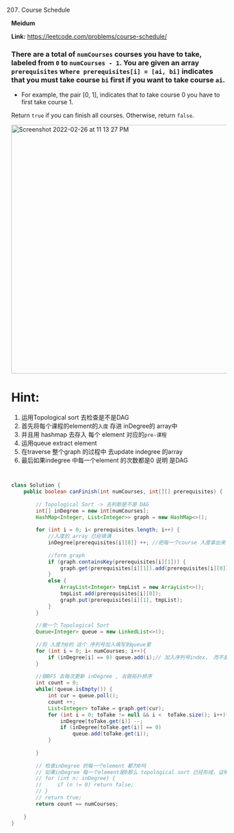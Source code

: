 207. Course Schedule

**Meidum**

**Link:** https://leetcode.com/problems/course-schedule/

### There are a total of `numCourses` courses you have to take, labeled from `0` to `numCourses - 1`. You are given an array `prerequisites` w`here prerequisites[i] = [ai, bi]` indicates that you must take course `bi` first if you want to take course `ai`.

* For example, the pair [0, 1], indicates that to take course 0 you have to first take course 1.
  
Return `true` if you can finish all courses. Otherwise, return `false`.

<img width="580" alt="Screenshot 2022-02-26 at 11 13 27 PM" src="https://user-images.githubusercontent.com/37359804/155848306-fb7c829e-d1f7-4f40-a25b-32bb695cdd88.png">


# Hint:

1. 运用Topological sort 去检查是不是DAG
2. 首先将每个课程的element的`入度` 存进 inDegree的 array中
3. 并且用 hashmap 去存入 每个 element 对应的`pre-课程`
4. 运用queue extract element
5. 在traverse 整个graph 的过程中 去update indegree 的array
6. 最后如果indegree 中每一个element 的次数都是0 说明 是DAG


```java


class Solution {
    public boolean canFinish(int numCourses, int[][] prerequisites) {
        
        // Topological Sort -> 去判断是不是 DAG
        int[] inDegree = new int[numCourses];
        HashMap<Integer, List<Integer>> graph = new HashMap<>();
        
        for (int i = 0; i< prerequisites.length; i++) {
            //入度的 array 已经填满
            inDegree[prerequisites[i][0]] ++; //把每一个course 入度拿出来
            
            //form graph
            if (graph.containsKey(prerequisites[i][1])) {
                graph.get(prerequisites[i][1]).add(prerequisites[i][0]);
            }
            else {
                ArrayList<Integer> tmpList = new ArrayList<>();
                tmpList.add(prerequisites[i][0]);
                graph.put(prerequisites[i][1], tmpList);
            }   
        }
       
        //做一个 Topological Sort
        Queue<Integer> queue = new LinkedList<>();
        
        //将 入度为0的 这个 序列号加入填写到queue里
        for (int i = 0; i< numCourses; i++){
            if (inDegree[i] == 0) queue.add(i);// 加入序列号index， 而不是indegree 里面的element
        }
        
        //做BFS 去每次更新 inDegree , 去做拓扑排序
        int count = 0;
        while(!queue.isEmpty()) {
            int cur = queue.poll();
            count ++;   
            List<Integer> toTake = graph.get(cur);
            for (int i = 0; toTake != null && i <  toTake.size(); i++){
                inDegree[toTake.get(i)] --;
                if (inDegree[toTake.get(i)] == 0) 
                    queue.add(toTake.get(i));
            }
            
        }
        
        // 检查inDegree 的每一个element 都为0吗
        // 如果inDegree 每一个element是0那么 topological sort 已经形成，证明是DAG 那么可以完成
        // for (int n: inDegree) {
        //     if (n != 0) return false;
        // }
        // return true;
        return count == numCourses;
        
    }
}


```